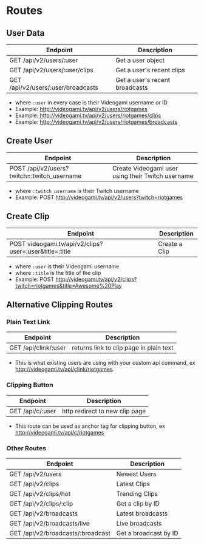 
# Routes

## User Data

Endpoint | Description 
---- | --------------- 
GET /api/v2/users/:user | Get a user object |
GET /api/v2/users/:user/clips | Get a user's recent clips  
GET /api/v2/users/:user/broadcasts | Get a user's recent broadcasts 

- where `:user` in every case is their Videogami username or ID
- Example: http://videogami.tv/api/v2/users/riotgames
- Example: http://videogami.tv/api/v2/users/riotgames/clips
- Example: http://videogami.tv/api/v2/users/riotgames/broadcasts



## Create User

Endpoint | Description
---- | ---------------
POST /api/v2/users?twitch=:twitch_username | Create Videogami user using their Twitch username 

- where `:twitch_username` is their Twitch username
- Example: POST http://videogami.tv/api/v2/users?twitch=riotgames


## Create Clip

Endpoint | Description
---- | ---------------
POST videogami.tv/api/v2/clips?user=:user&title=:title| Create a Clip 

- where `:user` is their Videogami username
- where `:title` is the title of the clip
- Example: POST http://videogami.tv/api/v2/clips?twitch=riotgames&title=Awesome%20Play


## Alternative Clipping Routes

### Plain Text Link

| Endpoint | Description |
| ---- | --------------- |
| GET /api/clink/:user | returns link to clip page in plain text |

- This is what existing users are using with your custom api command, ex http://videogami.tv/api/clink/riotgames

### Clipping Button

| Endpoint | Description |
| ---- | --------------- |
| GET /api/c/:user | http redirect to new clip page|

- This route can be used as anchor tag for clipping button, ex http://videogami.tv/api/c/riotgames



### Other Routes
| Endpoint | Description |
| ---- | --------------- |
GET 	/api/v2/users| Newest Users
GET 	/api/v2/clips| Latest Clips
GET 	/api/v2/clips/hot| Trending Clips
GET 	/api/v2/clips/:clip| Get a clip by ID
GET 	/api/v2/broadcasts| Latest broadcasts
GET 	/api/v2/broadcasts/live|  Live broadcasts
GET 	/api/v2/broadcasts/:broadcast| Get a broadcast by ID
